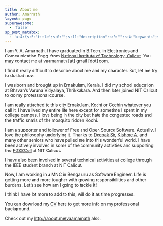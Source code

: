 ```yaml
---
title: About me
author: Amarnath
layout: page
superawesome:
  - 'false'
sp_post_metabox:
  - 'a:4:{s:5:"title";s:0:"";s:11:"description";s:0:"";s:8:"keywords";s:0:"";s:7:"noindex";s:0:"";}'
---
```

<p id="top" />
I am V. A. Amarnath. I have graduated in B.Tech. in Electronics and Communication Engg. from 
<a title="NITC" href="http://nitc.ac.in" target="_blank">National Institute of Technology, Calicut</a>. You may contact me at vaamarnath [at] gmail [dot] com.</p> 

I find it really difficult to describe about me and my character. But, let me try to do that now.
</p>

I was born and brought up in Ernakulam, Kerala. I did my school education at Bhavan&#8217;s Varuna Vidyalaya, Thrikkakara. And then later joined NIT Calicut to do my professional course.

I am really attached to this city Ernakulam, Kochi or Cochin whatever you call it. I have lived my entire life here except for sometime I spent in my college campus. I love being in the city but hate the congested roads and the traffic snarls of the mosquito ridden Kochi.

I am a supporter and follower of Free and Open Source Software. Actually, I love the philosophy underlying it. Thanks to <a title="Deepak Sir's Blog" href="http://deepakwrites.blogspot.com/" target="_blank">Deepak Sir</a>, <a title="Kishore's Blog" href="http://kishoreathrasseri.wordpress.com/" target="_blank">Kishore A.</a> and many other seniors who have pulled me into this wonderful world. I have been actively involved in some of the community activities and supporting the <a href="http://fosscell.nitc.ac.in/wiki/index.php/Main_Page" target="_blank">FOSSCell</a> at NIT Calicut.

I have also been involved in several technical activities at college through the IEEE student branch at NIT Calicut.

Now, I am working in a MNC in Bengaluru as Software Engineer. Life is getting more and more tougher with growing responsibilities and other burdens. Let&#8217;s see how am I going to tackle it!

I think I have lot more to add to this, will do it as time progresses.

You can download my [CV][1] here to get more info on my professional background.

Check out my <a title="http://about.me/vaamarnath" href="http://about.me/vaamarnath" target="_blank">http://about.me/vaamarnath</a> also.

 [1]: https://raw.githubusercontent.com/vaamarnath/vaamarnath.github.io/master/content/2010/07/short.pdf
